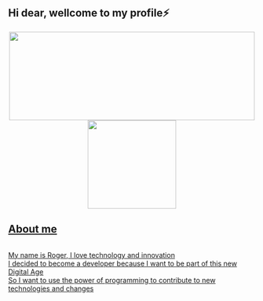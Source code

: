 ## Hi dear, wellcome to my profile⚡
<div align="center">
  <a href="https://github.com/RogerPatiota">
  <img height="180em" width="500em" src="https://github-readme-stats.vercel.app/api?username=RogerPatriota&show_icons=true&theme=gotham&include_all_commits=true&count_private=true&title_color=40e0d0&icon_color=26867c&border_color=40e0d0&text_color=d8f8f5"/>
  <img height="180em" src="https://github-readme-stats.vercel.app/api/top-langs/?username=RogerPatriota&layout=compact&langs_count=7&theme=gotham&title_color=40e0d0&border_color=40e0d0&icon_color=26867c&text_color=d8f8f5"/>
</div>

## About me
<div style="display: flex;">
  <p>My name is Roger, I love technology and innovation<br>
  I decided to become a developer because I want to be part of this new Digital Age<br>
  So I want to use the power of programming to contribute to new technologies and changes</p>
</div>
